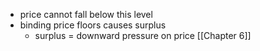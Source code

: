 - price cannot fall below this level
- binding price floors causes surplus
	- surplus = downward pressure on price
[[Chapter 6]]
